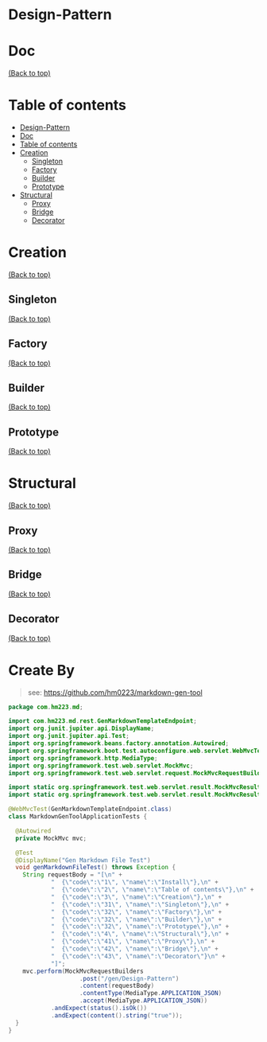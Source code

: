 # Design-Pattern

# Doc

[(Back to top)](#table-of-contents)

# Table of contents

- [Design-Pattern](#design-pattern)
- [Doc](#doc)
- [Table of contents](#table-of-contents)
- [Creation](#creation)
    - [Singleton](#singleton)
    - [Factory](#factory)
    - [Builder](#builder)
    - [Prototype](#prototype)
- [Structural](#structural)
    - [Proxy](#proxy)
    - [Bridge](#bridge)
    - [Decorator](#decorator)

# Creation

[(Back to top)](#table-of-contents)

## Singleton

[(Back to top)](#table-of-contents)

## Factory

[(Back to top)](#table-of-contents)

## Builder

[(Back to top)](#table-of-contents)

## Prototype

[(Back to top)](#table-of-contents)

# Structural

[(Back to top)](#table-of-contents)

## Proxy

[(Back to top)](#table-of-contents)

## Bridge

[(Back to top)](#table-of-contents)

## Decorator

[(Back to top)](#table-of-contents)



# Create By
> see: https://github.com/hm0223/markdown-gen-tool

```java
package com.hm223.md;

import com.hm223.md.rest.GenMarkdownTemplateEndpoint;
import org.junit.jupiter.api.DisplayName;
import org.junit.jupiter.api.Test;
import org.springframework.beans.factory.annotation.Autowired;
import org.springframework.boot.test.autoconfigure.web.servlet.WebMvcTest;
import org.springframework.http.MediaType;
import org.springframework.test.web.servlet.MockMvc;
import org.springframework.test.web.servlet.request.MockMvcRequestBuilders;

import static org.springframework.test.web.servlet.result.MockMvcResultMatchers.content;
import static org.springframework.test.web.servlet.result.MockMvcResultMatchers.status;

@WebMvcTest(GenMarkdownTemplateEndpoint.class)
class MarkdownGenToolApplicationTests {

  @Autowired
  private MockMvc mvc;

  @Test
  @DisplayName("Gen Markdown File Test")
  void genMarkdownFileTest() throws Exception {
    String requestBody = "[\n" +
            "  {\"code\":\"1\", \"name\":\"Install\"},\n" +
            "  {\"code\":\"2\", \"name\":\"Table of contents\"},\n" +
            "  {\"code\":\"3\", \"name\":\"Creation\"},\n" +
            "  {\"code\":\"31\", \"name\":\"Singleton\"},\n" +
            "  {\"code\":\"32\", \"name\":\"Factory\"},\n" +
            "  {\"code\":\"32\", \"name\":\"Builder\"},\n" +
            "  {\"code\":\"32\", \"name\":\"Prototype\"},\n" +
            "  {\"code\":\"4\", \"name\":\"Structural\"},\n" +
            "  {\"code\":\"41\", \"name\":\"Proxy\"},\n" +
            "  {\"code\":\"42\", \"name\":\"Bridge\"},\n" +
            "  {\"code\":\"43\", \"name\":\"Decorator\"}\n" +
            "]";
    mvc.perform(MockMvcRequestBuilders
                    .post("/gen/Design-Pattern")
                    .content(requestBody)
                    .contentType(MediaType.APPLICATION_JSON)
                    .accept(MediaType.APPLICATION_JSON))
            .andExpect(status().isOk())
            .andExpect(content().string("true"));
  }
}
```